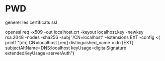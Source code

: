 # PWD
generer les certificats ssl

openssl req -x509 -out localhost.crt -keyout localhost.key -newkey rsa:2048 -nodes -sha256 -subj '/CN=localhost' -extensions EXT -config <(   printf "[dn]
CN=localhost
[req]
distinguished_name = dn
[EXT]
subjectAltName=DNS:localhost
keyUsage=digitalSignature
extendedKeyUsage=serverAuth")
